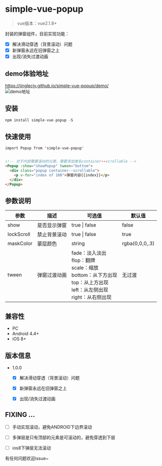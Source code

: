 # simple-vue-popup
> vue版本：vue2.1.8+   

封装的弹窗组件，目前实现功能：   
- [x] 解决滑动穿透（背景滚动）问题
- [x] 新弹窗永远在旧弹窗之上
- [x] 出现/消失过渡动画

## demo体验地址
https://jinglecjy.github.io/simple-vue-popup/demo/    
![demo地址](https://img12.360buyimg.com/imagetools/s200x200_jfs/t1/68885/4/15183/22208/5dcab88aEa322abec/636120af710f2c55.png)

## 安装
```javascript
npm install simple-vue-popup -S
```
## 快速使用
```html
import Popup from 'simple-vue-popup'


<!-- 对于内部需要滚动的元素，需要添加类名container--scrollable -->
<Popup :show="showPopup" tween="bottom">
  <div class="popup container--scrollable">
    <p v-for="index of 100">弹窗内容{{index}}</p>
  </div>
</Popup>
```

## 参数说明

参数 | 描述 | 可选值 | 默认值    
-|-|-|-    
show | 是否显示弹窗 | true \| false | false |  
lockScroll | 禁止背景滚动 | true \| false | true |   
maskColor | 蒙层颜色 | string | rgba(0,0,0,.3) |  
tween | 弹窗过渡动画 | fade：淡入淡出<br/>flop：翻牌<br/>scale：缩放<br/>bottom：从下方出现<br/>top：从上方出现<br/>left：从左侧出现<br/>right：从右侧出现 | 无过渡 |   


## 兼容性
- PC
- Android 4.4+   
- iOS     8+

## 版本信息
- 1.0.0
  - [x] 解决滑动穿透（背景滚动）问题
  - [x] 新弹窗永远在旧弹窗之上
  - [x] 出现/消失过渡动画


## FIXING ... 
- [ ] 手动实现滚动，避免ANDROID下边界滚动
- [ ] 多弹层是只有顶部的元素是可滚动的，避免穿透到下层
- [ ] ios8下弹层无法滚动


有任何问题欢迎issue~   